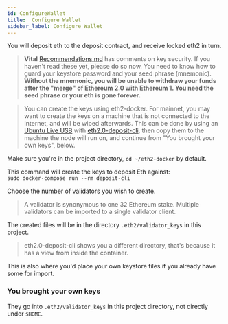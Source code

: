 ```yaml
---
id: ConfigureWallet
title:  Configure Wallet
sidebar_label: Configure Wallet
---
```


You will deposit eth to the deposit contract, and receive locked eth2 in turn.<br />
> **Vital** [Recommendations.md](../Support/Recommendations.md) has comments on key security. If you haven't
read these yet, please do so now. You need to know how to guard your keystore password
and your seed phrase (mnemonic). **Without the mnemonic, you will be unable to withdraw your funds
after the "merge" of Ethereum 2.0 with Ethereum 1. You need the seed phrase or your eth is gone forever.**

> You can create the keys using eth2-docker. For mainnet, you may want to create
> the keys on a machine that is not connected to the Internet, and will be wiped
> afterwards. This can be done by using an [Ubuntu Live USB](https://agstakingco.gitbook.io/eth-2-0-key-generation-ubuntu-live-usb/)
> with [eth2.0-deposit-cli](https://github.com/ethereum/eth2.0-deposit-cli), then
> copy them to the machine the node will run on, and continue from
> "You brought your own keys", below.

Make sure you're in the project directory, `cd ~/eth2-docker` by default.

This command will create the keys to deposit Eth against:<br />
`sudo docker-compose run --rm deposit-cli`

Choose the number of validators you wish to create.
> A validator is synonymous to one 32 Ethereum stake. Multiple validators
> can be imported to a single validator client.

The created files will be in the directory `.eth2/validator_keys` in this project.
> eth2.0-deposit-cli shows you a different directory, that's because it has a view
> from inside the container.
 
This is also where you'd place your own keystore files if you already have some for import.

### You brought your own keys

They go into `.eth2/validator_keys` in this project directory, not directly under `$HOME`.